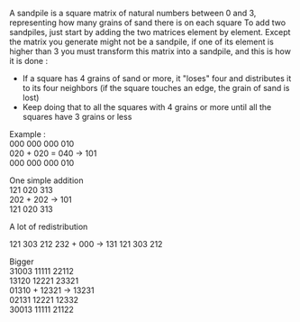 A sandpile is a square matrix of natural numbers between 0 and 3, representing how many grains of sand there is on each square
To add two sandpiles, just start by adding the two matrices element by element. Except the matrix you generate might not be a sandpile, if one of its element is higher than 3 you must transform this matrix into a sandpile, and this is how it is done :
- If a square has 4 grains of sand or more, it "loses" four and distributes it to its four neighbors (if the square touches an edge, the grain of sand is lost)
- Keep doing that to all the squares with 4 grains or more until all the squares have 3 grains or less

Example :  
000   000   000    010  
020 + 020 = 040 -> 101  
000   000   000    010  

One simple addition  
121   020    313  
202 + 202 -> 101  
121   020    313  

A lot of redistribution  
<p>
121   303    212  
232 + 000 -> 131  
121   303    212 
</p>

Bigger  
31003   11111    22112  
13120   12221    23321  
01310 + 12321 -> 13231  
02131   12221    12332  
30013   11111    21122  
